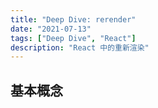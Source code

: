 ```yaml
---
title: "Deep Dive: rerender"
date: "2021-07-13"
tags: ["Deep Dive", "React"]
description: "React 中的重新渲染"
---
```


## 基本概念